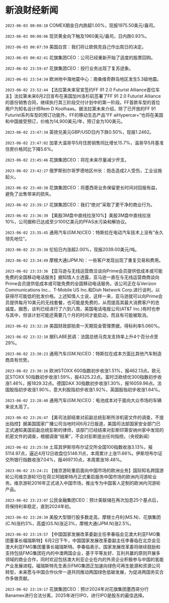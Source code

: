 # 新浪财经新闻
`2023-06-03 00:08:10` COMEX期金日内跌超1.00%，现报1975.50美元/盎司。

`2023-06-03 00:08:06` 现货黄金向下触及1960美元/盎司，日内跌0.93%。

`2023-06-03 00:07:59` 美国白宫：我们将让欧佩克自己作出周日的决定。

`2023-06-03 00:02:41` 花旗集团CEO：公司已经重新开始了适度的股票回购。

`2023-06-02 23:59:47` 花旗集团CEO：投行业务出现了复苏迹象。

`2023-06-02 23:54:34` 欧洲地中海地震中心：南桑维奇群岛地区发生5.3级地震。

`2023-06-02 23:52:44` 【法拉第未来官宣签约FF 91 2.0 Futurist Alliance首位车主】法拉第未来6月2日宣布在美国加州洛杉矶签署了FF 91 2.0 Futurist Alliance的首份销售合同，继续执行其三阶段交付计划中的第一阶段。FF首款车型的首位用户为知名设计师Rem D Koolhaas。据法拉第未来介绍，除了已开放的FF 91 Futurist系列车型的预订功能外，FF的移动生态产品“FF aiHypercar+”也将在美国和中国接受预订，价格为14,900美元/年，预订金为100美元。

`2023-06-02 23:47:34` 英镑兑美元GBP/USD日内下跌0.50%，现报1.2462。

`2023-06-02 23:47:02` 加拿大温哥华5月住房销售同比增长15.7%，温哥华5月基准住房价格同比下降5.6%。

`2023-06-02 23:45:46` 花旗集团CEO：将在未来尽量减少开支。

`2023-06-02 23:42:27` 俄罗斯别尔哥罗德地区州长：炮击造成2人受伤，工业设施起火。

`2023-06-02 23:40:38` 花旗集团CEO：将墨西哥业务保留更长时间对回报有益，避免了出售带来的损失。

`2023-06-02 23:39:17` 花旗集团CEO：我们“绝对”采取了更干净的商业行为。

`2023-06-02 23:36:39` 【美股3M盘中直线拉涨10%】美股3M盘中直线拉涨10%，公司据称已达成至少100亿美元的PFAS水污染和解协议。

`2023-06-02 23:35:45` 通用汽车(GM.N)CEO：特斯拉在电动汽车技术上没有“永久领先地位”。

`2023-06-02 23:35:38` 伦铅日内涨超2.00%，现报2039.00美元/吨。

`2023-06-02 23:34:49` 摩根大通(JPM.N)：一些客户发现出现了重复交易和费用。

`2023-06-02 23:33:36` 【亚马逊与无线运营商洽谈向Prime会员提供低成本或可能免费的全国移动电话服务】据知情人士透露，亚马逊一直在与无线运营商商谈向Prime会员提供低成本或可能免费的全国移动电话服务。该公司正在与Verizon Communications Inc.、T-Mobile US Inc.和Dish Network Corp.进行谈判，以获得尽可能低的批发价格。上述知情人士说，这样一来，亚马逊就可以向Prime会员提供每月10美元的无线套餐，也可能是免费的，从而提高其最大消费客户的忠诚度。据悉，谈判已经进行了六到八周，美国电话电报公司(AT&T Inc.)有时也参与其中，但该计划可能还需要几个月的时间才能启动，而且有可能被取消。

`2023-06-02 23:32:20` 美国财政部拍卖一天期现金管理票据，得标利率5.060%。

`2023-06-02 23:32:10` 据ELABE民调：法国总统马克龙支持率上升4个百分点至29%。

`2023-06-02 23:30:23` 通用汽车(GM.N)CEO：特斯拉在成本方面比其他汽车制造商具有优势。

`2023-06-02 23:30:16` 欧洲STOXX 600指数初步收涨1.51%，报462.13点。欧元区STOXX 50指数初步收涨1.59%，报4325.22点。富时泛欧绩优300指数初步收涨1.46%，报1829.32点。德国DAX 30指数初步收涨1.30%，报16059.96点。法国股指初步收涨1.90%，意大利股指初步收涨1.92%，英国股指初步收涨1.64%。

`2023-06-02 23:28:40` 通用汽车(GM.N)CEO：电池成本对于面向大众市场的车辆来说太高了。

`2023-06-02 23:26:47` 【美司法部结束对前副总统彭斯所涉机密文件的调查，不提出指控】据美国国家广播公司当地时间6月2日报道，美国司法部国家安全部门已正式通知美国前副总统彭斯的律师，该部门已经结束对彭斯印第安纳州家中发现的机密文件的调查，根据调查“结果”，不会对彭斯提出任何指控。（央视新闻）

`2023-06-02 23:25:58` 土耳其伊斯坦布尔证交所全国100指数收涨3.13%，报5114.97点，逼近4月12日收盘位5146.11点，本周累计上涨11.66%。伊斯坦布尔证交所银行指数收涨7.04%，报4697.10点，本周累涨18.48%。

`2023-06-02 23:24:21` 【维京游轮重启面向中国市场的欧洲业务】国际知名跨国游轮公司维京游轮1日在荷兰阿姆斯特丹正式重启服务中国市场的欧洲内河游轮业务。维京游轮2016年正式进入中国市场，推出专为中国客人定制的欧洲内河游轮产品。

`2023-06-02 23:23:07` 公民金融集团CEO：预计美联储在再次加息25个基点后，将保持利率稳定，直到2024年初。

`2023-06-02 23:20:39` 美股大型银行股多数走高，摩根士丹利(MS.N)、花旗集团(C.N)涨约3%，高盛(GS.N)涨近3%，摩根大通(JPM.N)涨2.5%。

`2023-06-02 23:19:57` 【中国国家发展改革委副主任李春临会见澳大利亚FMG集团董事长福瑞斯特】6月2日下午，中国国家发展改革委副主任李春临在北京会见澳大利亚FMG集团董事长福瑞斯特。李春临表示，国家发展改革委将继续鼓励和支持包括FMG集团在内的中澳两国企业，基于平等友好、互利共赢的原则开展多领域的商业合作，同时欢迎包括澳大利亚企业在内的外资企业积极参与中国的氢能产业发展进程。福瑞斯特先生表示FMG集团正加速向绿色可再生能源和资源公司转型，未来愿与中国合作伙伴一道共同推动两国绿色低碳发展，为促进两国务实合作多做贡献。

`2023-06-02 23:19:17` 花旗集团CEO：预计2024年对花旗集团墨西哥分行Banamex进行合法分离，2025年进行IPO，进行IPO是股东的最佳选择。

